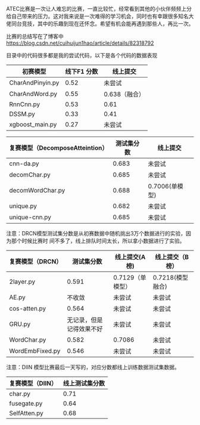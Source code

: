 ATEC比赛是一次让人难忘的比赛，一直比较忙，经常看到其他的小伙伴频频上分给自己带来的压力。这对我来说是一次难得的学习机会，同时也有幸跟很多知名大佬同台竞技，其中的乐趣到现在还怀念。希望有机会能再遇到那些人，再比一次。

比赛的总结写在了博客中 https://blog.csdn.net/cuihuijun1hao/article/details/82318792

目录中的代码很多都是我的尝试代码，以下是各个代码的数据表现

初赛模型 | 线下F1 分数|线上提交
------------ | -------------| -------------
CharAndPinyin.py | 0.52|未尝试
CharAndWord.py | 0.55| 0.638（融合）
RnnCnn.py |0.53|0.61
DSSM.py | 0.33|0.41
xgboost_main.py | 0.27|未尝试


复赛模型（DecomposeAtteintion） | 测试集分数|线上提交
------------ | -------------| -------------
cnn-da.py | 0.683|未尝试
decomChar.py |0.685| 未尝试
decomWordChar.py | 0.688|0.7006(单模型)
unique.py | 0.682|未尝试
unique-cnn.py | 0.685|未尝试


注意：DRCN模型测试集分数是从初赛数据中随机挑出3万个数据进行的实验，因为那个时候比赛时
间不多了，线上排队时间太长，所以拿小数据进行了实验。

复赛模型（DRCN） | 测试集分数|线上提交(A榜)|线上提交（B榜）
------------ | -------------| -------------|-------------
2layer.py | 0.591|0.7129（单模型）|0.7218(模型融合)
AE.py |不收敛| 未尝试|未尝试
cos-atten.py | 0.564|未尝试|未尝试
GRU.py | 无记录，但是记得效果不好|未尝试|未尝试
WordChar.py | 0.582|0.7086|未尝试
WordEmbFixed.py|0.546|未尝试|未尝试

注意：DIIN 模型比赛最后一天写的，对应分数都线上训练数据测试集数据。

复赛模型（DIIN） |线上测试集分数
------------ | -------------
char.py | 0.71
fusegate.py |0.64
SelfAtten.py | 0.68

